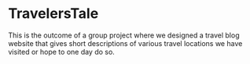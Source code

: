 # TravelersTale
This is the outcome of a group project where we designed a travel blog website that gives short descriptions of various travel locations we have visited or hope to one day do so.
